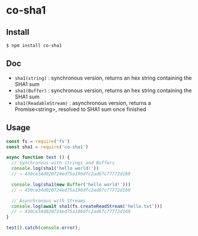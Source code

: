 # co-sha1

## Install

    $ npm install co-sha1

## Doc
- `sha1(string)` : synchronous version, returns an hex string containing the SHA1 sum
- `sha1(Buffer)` : synchronous version, returns an hex string containing the SHA1 sum
- `sha1(ReadableStream)` : asynchronous version, returns a Promise\<string\>, resolved to SHA1 sum once finished

## Usage

```js
const fs = require('fs')
const sha1 = require('co-sha1')

async function test () {
  // Synchronous with strings and Buffers
  console.log(sha1('hello world!'))
  // → 430ce34d020724ed75a196dfc2ad67c77772d169

  console.log(sha1(new Buffer('hello world!')))
  // → 430ce34d020724ed75a196dfc2ad67c77772d169

  // Asynchronous with Streams
  console.log(await sha1(fs.createReadStream('hello.txt')))
  // → 430ce34d020724ed75a196dfc2ad67c77772d169
}

test().catch(console.error);
```
